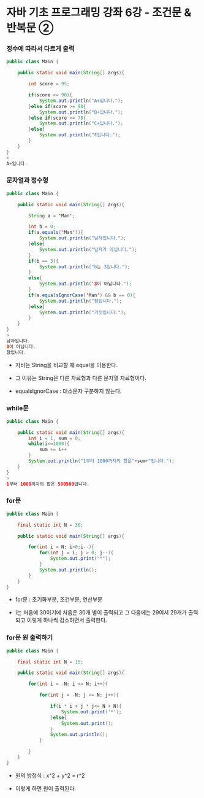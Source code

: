 # 자바 기초 프로그래밍 강좌 6강 - 조건문 & 반복문 ②

### 정수에 따라서 다르게 출력

```java
public class Main {

    public static void main(String[] args){

        int score = 95;

        if(score >= 90){
            System.out.println("A+입니다.");
        }else if(score >= 80{
            System.out.println("B+입니다.");
        }else if(score >= 70{
            System.out.println("C+입니다.");    
        }else{
            System.out.println("F입니다.");   
        }
    }
}
>
A+입니다.
```

### 문자열과 정수형

```java
public class Main {

    public static void main(String[] args){

        String a = 'Man';

        int b = 0;
        if(a.equals('Man')){
            System.out.println("남자입니다.");   
        }else{
            System.out.println("남자가 아닙니다."); 
        }
        if(b == 3){
            System.out.println("b는 3입니다."); 
        }
        else{
            System.out.println('3이 아닙니다."); 
        }
        if(a.equalsIgnorCase('Man') && b == 0){
            System.out.println("참입니다."); 
        }else{
            System.out.println("거짓입니다."); 
        }
    }
}
>
남자입니다.
3이 아닙니다.
참입니다.                               
```

-   자바는 String을 비교할 때 equal을 이용한다.
    
-   그 이유는 String은 다른 자료형과 다른 문자열 자료형이다.
    
-   equalsIgnorCase : 대소문자 구분하지 않는다.
    

### while문

```java
public class Main {

    public static void main(String[] args){
        int i = 1, sum = 0;
        while(i<=1000){
            sum += i++
        }
        System.out.println("1부터 1000까지의 합은"+sum+"입니다.");  
    }
}
>
1부터 1000까지의 합은 500500입니다.    
```

### for문

```java
public class Main {

    final static int N = 30;

    public static void main(String[] args){

        for(int i = N; i>0;i--){
            for(int j = i; j > 0; j--){
                System.out.print("*");
            }
            System.out.println();
        }
    }
}
```

-   for문 : 초기화부분, 조건부분, 연산부분
    
-   i는 처음에 30이기에 처음은 30개 별이 출력되고 그 다음에는 29여서 29개가 출력되고 이렇게 하나씩 감소하면서 출력한다.
    

### for문 원 출력하기

```java
public class Main {

    final static int N = 15;

    public static void main(String[] args){

        for(int i = -N; i <= N; i++){

            for(int j = -N; j <= N; j++){

                if(i * i + j * j<= N + N){
                    System.out.print('*');
                }else{
                    System.out.print();
                }
                System.out.println();
            }

        }
    }
}
```

-   원의 방정식 : x^2 + y^2 = r^2
    
-   이렇게 하면 원이 출력된다.